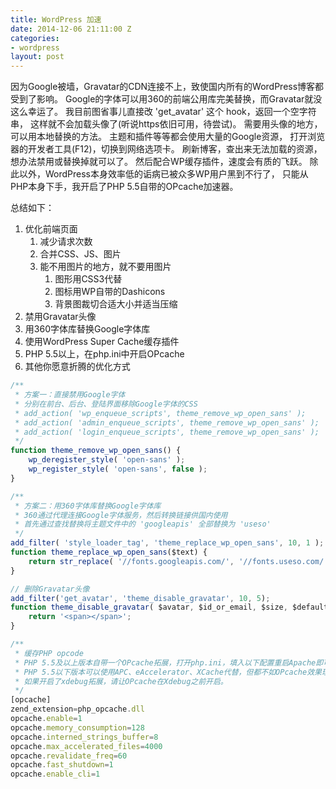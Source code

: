 ```yaml
---
title: WordPress 加速
date: 2014-12-06 21:11:00 Z
categories:
- wordpress
layout: post
---
```


因为Google被墙，Gravatar的CDN连接不上，致使国内所有的WordPress博客都受到了影响。
Google的字体可以用360的前端公用库完美替换，而Gravatar就没这么幸运了。
我目前图省事儿直接改 'get_avatar' 这个 hook，返回一个空字符串，
这样就不会加载头像了(听说https依旧可用，待尝试)。
需要用头像的地方，可以用本地替换的方法。
主题和插件等等都会使用大量的Google资源，
打开浏览器的开发者工具(F12)，切换到网络选项卡。
刷新博客，查出来无法加载的资源，想办法禁用或替换掉就可以了。
然后配合WP缓存插件，速度会有质的飞跃。
除此以外，WordPress本身效率低的诟病已被众多WP用户黑到不行了，
只能从PHP本身下手，我开启了PHP 5.5自带的OPcache加速器。

总结如下：

1. 优化前端页面
    1. 减少请求次数
    2. 合并CSS、JS、图片
    3. 能不用图片的地方，就不要用图片
        1. 图形用CSS3代替
        2. 图标用WP自带的Dashicons
        3. 背景图裁切合适大小并适当压缩
2. 禁用Gravatar头像
3. 用360字体库替换Google字体库
4. 使用WordPress Super Cache缓存插件
5. PHP 5.5以上，在php.ini中开启OPcache
6. 其他你愿意折腾的优化方式

``` javascript
/**
 * 方案一：直接禁用Google字体
 * 分别在前台、后台、登陆界面移除Google字体的CSS
 * add_action( 'wp_enqueue_scripts', theme_remove_wp_open_sans' );
 * add_action( 'admin_enqueue_scripts', theme_remove_wp_open_sans' );
 * add_action( 'login_enqueue_scripts', theme_remove_wp_open_sans' );
 */
function theme_remove_wp_open_sans() {
    wp_deregister_style( 'open-sans' );
    wp_register_style( 'open-sans', false );
}

/**
 * 方案二：用360字体库替换Google字体库
 * 360通过代理连接Google字体服务，然后转换链接供国内使用
 * 首先通过查找替换将主题文件中的 'googleapis' 全部替换为 'useso'
 */
add_filter( 'style_loader_tag', 'theme_replace_wp_open_sans', 10, 1 );
function theme_replace_wp_open_sans($text) {
    return str_replace( '//fonts.googleapis.com/', '//fonts.useso.com/', $text );
}

// 删除Gravatar头像
add_filter('get_avatar', 'theme_disable_gravatar', 10, 5);
function theme_disable_gravatar( $avatar, $id_or_email, $size, $default, $alt ) {
    return '<span></span>';
}

/**
 * 缓存PHP opcode
 * PHP 5.5及以上版本自带一个OPcache拓展，打开php.ini，填入以下配置重启Apache即可。
 * PHP 5.5以下版本可以使用APC、eAccelerator、XCache代替，但都不如OPcache效果理想，方法百度。
 * 如果开启了xdebug拓展，请让OPcache在Xdebug之前开启。
 */
[opcache]
zend_extension=php_opcache.dll
opcache.enable=1
opcache.memory_consumption=128
opcache.interned_strings_buffer=8
opcache.max_accelerated_files=4000
opcache.revalidate_freq=60
opcache.fast_shutdown=1
opcache.enable_cli=1
```
